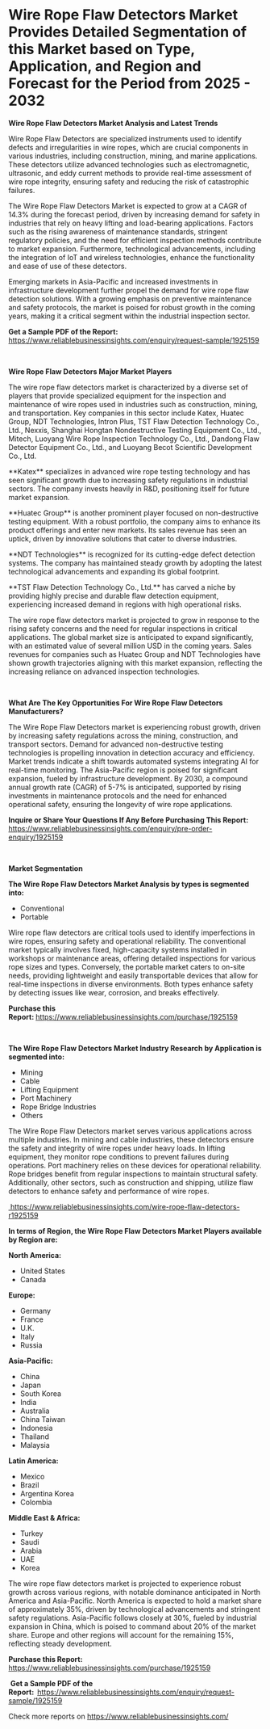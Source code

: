 <p><h1>Wire Rope Flaw Detectors Market Provides Detailed Segmentation of this Market based on Type, Application, and Region and Forecast for the Period from 2025 - 2032</h1></p><p><strong>Wire Rope Flaw Detectors Market Analysis and Latest Trends</strong></p>
<p><p>Wire Rope Flaw Detectors are specialized instruments used to identify defects and irregularities in wire ropes, which are crucial components in various industries, including construction, mining, and marine applications. These detectors utilize advanced technologies such as electromagnetic, ultrasonic, and eddy current methods to provide real-time assessment of wire rope integrity, ensuring safety and reducing the risk of catastrophic failures.</p><p>The Wire Rope Flaw Detectors Market is expected to grow at a CAGR of 14.3% during the forecast period, driven by increasing demand for safety in industries that rely on heavy lifting and load-bearing applications. Factors such as the rising awareness of maintenance standards, stringent regulatory policies, and the need for efficient inspection methods contribute to market expansion. Furthermore, technological advancements, including the integration of IoT and wireless technologies, enhance the functionality and ease of use of these detectors.</p><p>Emerging markets in Asia-Pacific and increased investments in infrastructure development further propel the demand for wire rope flaw detection solutions. With a growing emphasis on preventive maintenance and safety protocols, the market is poised for robust growth in the coming years, making it a critical segment within the industrial inspection sector.</p></p>
<p><strong>Get a Sample PDF of the Report:&nbsp;</strong> <a href="https://www.reliablebusinessinsights.com/enquiry/request-sample/1925159?utm_campaign=116&utm_medium=2&utm_source=Github&utm_content=ia&utm_term=14012025&utm_id=wire-rope-flaw-detectors">https://www.reliablebusinessinsights.com/enquiry/request-sample/1925159</a></p>
<p>&nbsp;</p>
<p><strong>Wire Rope Flaw Detectors Major Market Players</strong></p>
<p><p>The wire rope flaw detectors market is characterized by a diverse set of players that provide specialized equipment for the inspection and maintenance of wire ropes used in industries such as construction, mining, and transportation. Key companies in this sector include Katex, Huatec Group, NDT Technologies, Intron Plus, TST Flaw Detection Technology Co., Ltd., Nexxis, Shanghai Hongtan Nondestructive Testing Equipment Co., Ltd., Mitech, Luoyang Wire Rope Inspection Technology Co., Ltd., Dandong Flaw Detector Equipment Co., Ltd., and Luoyang Becot Scientific Development Co., Ltd.</p><p>**Katex** specializes in advanced wire rope testing technology and has seen significant growth due to increasing safety regulations in industrial sectors. The company invests heavily in R&D, positioning itself for future market expansion.</p><p>**Huatec Group** is another prominent player focused on non-destructive testing equipment. With a robust portfolio, the company aims to enhance its product offerings and enter new markets. Its sales revenue has seen an uptick, driven by innovative solutions that cater to diverse industries.</p><p>**NDT Technologies** is recognized for its cutting-edge defect detection systems. The company has maintained steady growth by adopting the latest technological advancements and expanding its global footprint.</p><p>**TST Flaw Detection Technology Co., Ltd.** has carved a niche by providing highly precise and durable flaw detection equipment, experiencing increased demand in regions with high operational risks.</p><p>The wire rope flaw detectors market is projected to grow in response to the rising safety concerns and the need for regular inspections in critical applications. The global market size is anticipated to expand significantly, with an estimated value of several million USD in the coming years. Sales revenues for companies such as Huatec Group and NDT Technologies have shown growth trajectories aligning with this market expansion, reflecting the increasing reliance on advanced inspection technologies.</p></p>
<p>&nbsp;</p>
<p><strong>What Are The Key Opportunities For Wire Rope Flaw Detectors Manufacturers?</strong></p>
<p><p>The Wire Rope Flaw Detectors market is experiencing robust growth, driven by increasing safety regulations across the mining, construction, and transport sectors. Demand for advanced non-destructive testing technologies is propelling innovation in detection accuracy and efficiency. Market trends indicate a shift towards automated systems integrating AI for real-time monitoring. The Asia-Pacific region is poised for significant expansion, fueled by infrastructure development. By 2030, a compound annual growth rate (CAGR) of 5-7% is anticipated, supported by rising investments in maintenance protocols and the need for enhanced operational safety, ensuring the longevity of wire rope applications.</p></p>
<p><strong>Inquire or Share Your Questions If Any Before Purchasing This Report:</strong> <a href="https://www.reliablebusinessinsights.com/enquiry/pre-order-enquiry/1925159?utm_campaign=116&utm_medium=2&utm_source=Github&utm_content=ia&utm_term=14012025&utm_id=wire-rope-flaw-detectors">https://www.reliablebusinessinsights.com/enquiry/pre-order-enquiry/1925159</a></p>
<p>&nbsp;</p>
<p><strong>Market Segmentation</strong></p>
<p><strong>The Wire Rope Flaw Detectors Market Analysis by types is segmented into:</strong></p>
<p><ul><li>Conventional</li><li>Portable</li></ul></p>
<p><p>Wire rope flaw detectors are critical tools used to identify imperfections in wire ropes, ensuring safety and operational reliability. The conventional market typically involves fixed, high-capacity systems installed in workshops or maintenance areas, offering detailed inspections for various rope sizes and types. Conversely, the portable market caters to on-site needs, providing lightweight and easily transportable devices that allow for real-time inspections in diverse environments. Both types enhance safety by detecting issues like wear, corrosion, and breaks effectively.</p></p>
<p><strong>Purchase this Report:&nbsp;</strong><a href="https://www.reliablebusinessinsights.com/purchase/1925159?utm_campaign=116&utm_medium=2&utm_source=Github&utm_content=ia&utm_term=14012025&utm_id=wire-rope-flaw-detectors">https://www.reliablebusinessinsights.com/purchase/1925159</a></p>
<p>&nbsp;</p>
<p><strong>The Wire Rope Flaw Detectors Market Industry Research by Application is segmented into:</strong></p>
<p><ul><li>Mining</li><li>Cable</li><li>Lifting Equipment</li><li>Port Machinery</li><li>Rope Bridge Industries</li><li>Others</li></ul></p>
<p><p>The Wire Rope Flaw Detectors market serves various applications across multiple industries. In mining and cable industries, these detectors ensure the safety and integrity of wire ropes under heavy loads. In lifting equipment, they monitor rope conditions to prevent failures during operations. Port machinery relies on these devices for operational reliability. Rope bridges benefit from regular inspections to maintain structural safety. Additionally, other sectors, such as construction and shipping, utilize flaw detectors to enhance safety and performance of wire ropes.</p></p>
<p><a href="https://www.reliablebusinessinsights.com/wire-rope-flaw-detectors-r1925159?utm_campaign=116&utm_medium=2&utm_source=Github&utm_content=ia&utm_term=14012025&utm_id=wire-rope-flaw-detectors">&nbsp;https://www.reliablebusinessinsights.com/wire-rope-flaw-detectors-r1925159</a></p>
<p><strong>In terms of Region, the Wire Rope Flaw Detectors Market Players available by Region are:</strong></p>
<p>
    <p> <strong> North America: </strong>
        <ul>
            <li>United States</li>
            <li>Canada</li>
        </ul>
        </p> 
    <p> <strong> Europe: </strong>
        <ul>
            <li>Germany</li>
            <li>France</li>
            <li>U.K.</li>
            <li>Italy</li>
            <li>Russia</li>
        </ul>
        </p> 
    <p> <strong> Asia-Pacific: </strong>
        <ul>
            <li>China</li>
            <li>Japan</li>
            <li>South Korea</li>
            <li>India</li>
            <li>Australia</li>
            <li>China Taiwan</li>
            <li>Indonesia</li>
            <li>Thailand</li>
            <li>Malaysia</li>
        </ul>
        </p> 
    <p> <strong> Latin America: </strong>
        <ul>
            <li>Mexico</li>
            <li>Brazil</li>
            <li>Argentina Korea</li>
            <li>Colombia</li>
        </ul>
        </p> 
    <p> <strong> Middle East & Africa: </strong>
        <ul>
            <li>Turkey</li>
            <li>Saudi</li>
            <li>Arabia</li>
            <li>UAE</li>
            <li>Korea</li>
        </ul>
    </p>
    </p>
<p><p>The wire rope flaw detectors market is projected to experience robust growth across various regions, with notable dominance anticipated in North America and Asia-Pacific. North America is expected to hold a market share of approximately 35%, driven by technological advancements and stringent safety regulations. Asia-Pacific follows closely at 30%, fueled by industrial expansion in China, which is poised to command about 20% of the market share. Europe and other regions will account for the remaining 15%, reflecting steady development.</p></p>
<p><strong>Purchase this Report: </strong><a href="https://www.reliablebusinessinsights.com/purchase/1925159?utm_campaign=116&utm_medium=2&utm_source=Github&utm_content=ia&utm_term=14012025&utm_id=wire-rope-flaw-detectors">https://www.reliablebusinessinsights.com/purchase/1925159</a></p>
<p>&nbsp;<strong>Get a Sample PDF of the Report:&nbsp;&nbsp;</strong><a href="https://www.reliablebusinessinsights.com/enquiry/request-sample/1925159?utm_campaign=116&utm_medium=2&utm_source=Github&utm_content=ia&utm_term=14012025&utm_id=wire-rope-flaw-detectors">https://www.reliablebusinessinsights.com/enquiry/request-sample/1925159</a></p>
<p><strong></strong></p>
<p>Check more reports on <a href="https://www.reliablebusinessinsights.com/?utm_campaign=116&utm_medium=2&utm_source=Github&utm_content=ia&utm_term=14012025&utm_id=wire-rope-flaw-detectors">https://www.reliablebusinessinsights.com/</a></p>